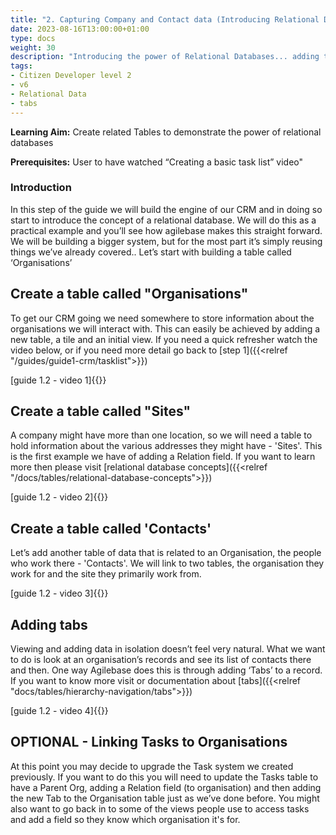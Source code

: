 ```yaml
---
title: "2. Capturing Company and Contact data (Introducing Relational Databases)"
date: 2023-08-16T13:00:00+01:00
type: docs
weight: 30
description: "Introducing the power of Relational Databases... adding the ability to capture Company and Contact information to start building our CRM."
tags:
- Citizen Developer level 2
- v6
- Relational Data
- tabs
---
```

**Learning Aim:** Create related Tables to demonstrate the power of relational databases

**Prerequisites:** User to have watched “Creating a basic task list” video"

### Introduction
In this step of the guide we will build the engine of our CRM and in doing so start to introduce the concept of a relational database. We will do this as a practical example and you’ll see how agilebase makes this straight forward. We will be building a bigger system, but for the most part it’s simply reusing things we’ve already covered.. Let’s start with building a table called ‘Organisations’

## Create a table called "Organisations"
To get our CRM going we need somewhere to store information about the organisations we will interact with. This can easily be achieved by adding a new table, a tile and an initial view. If you need a quick refresher watch the video below, or if you need more detail go back to [step 1]({{<relref "/guides/guide1-crm/tasklist">}})

[guide 1.2 - video 1]{{<youtube id="F-4Qp-5udsU">}}

## Create a table called "Sites"
A company might have more than one location, so we will need a table to hold information about the various addresses they might have - 'Sites'. This is the first example we have of adding a Relation field.
 If you want to learn more then please visit [relational database concepts]({{<relref "/docs/tables/relational-database-concepts">}})


[guide 1.2 - video 2]{{<youtube id="psJRDyW3RMs">}}

## Create a table called 'Contacts'
Let’s add another table of data that is related to an Organisation, the people who work there - 'Contacts'.
We will link to two tables, the organisation they work for and the site they primarily work from. 

[guide 1.2 - video 3]{{<youtube id="Mrj6Iu7fxmg">}}

## Adding tabs
Viewing and adding data in isolation doesn’t feel very natural. What we want to do is look at an organisation’s records and see its list of contacts there and then. One way Agilebase does this is through adding ‘Tabs’ to a record.
 If you want to know more visit or documentation about [tabs]({{<relref "docs/tables/hierarchy-navigation/tabs">}})

 [guide 1.2 - video 4]{{<youtube id="nRSQ3IARLVI">}}

 ## OPTIONAL - Linking Tasks to Organisations
 At this point you may decide to upgrade the Task system we created previously. If you want to do this you will need to update the Tasks table to have a Parent Org, adding a Relation field (to organisation) and then adding the new Tab to the Organisation table just as we’ve done before.
You might also want to go back in to some of the views people use to access tasks and add a field so they know which organisation it's for.